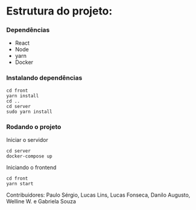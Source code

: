 # Estrutura do projeto:

### Dependências

- React
- Node 
- yarn
- Docker

### Instalando dependências
```
cd front
yarn install
cd ..
cd server
sudo yarn install
```
### Rodando o projeto
Iniciar o servidor
```
cd server
docker-compose up
```
Iniciando o frontend
```
cd front
yarn start
```
Contribuidores: Paulo Sérgio, Lucas Lins, Lucas Fonseca, Danilo Augusto, Welline W. e Gabriela Souza
